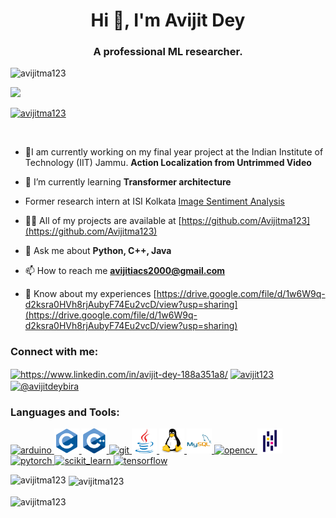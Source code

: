 <h1 align="center">Hi 👋, I'm Avijit Dey</h1>
<h3 align="center">A professional ML researcher.</h3>

<p align="left"> <img src="https://komarev.com/ghpvc/?username=avijitma123&label=Profile%20views&color=0e75b6&style=flat" alt="avijitma123" /> </p>
<img align="right alt="Computer-Vision" width="400" src="https://analyticsindiamag.com/are-visual-transformers-better-than-convolutional-neural-networks/" >

<p align="left"> <a href="https://github.com/ryo-ma/github-profile-trophy"><img src="https://github-profile-trophy.vercel.app/?username=avijitma123" alt="avijitma123" /></a> </p>

<p align="left"> <a href="https://twitter.com/" target="blank"><img src="https://img.shields.io/twitter/follow/?logo=twitter&style=for-the-badge" alt="" /></a> </p>

- 🔭I am currently working on my final year project at the Indian Institute of Technology (IIT) Jammu. **Action Localization from Untrimmed Video**

- 🌱 I’m currently learning **Transformer architecture**

- Former research intern at ISI Kolkata [Image Sentiment Analysis](https://drive.google.com/file/d/1B86GDLHCU6InMurJ-HV0rC02EA8txNx5/view?usp=drive_link)

- 👨‍💻 All of my projects are available at [https://github.com/Avijitma123](https://github.com/Avijitma123)

- 💬 Ask me about **Python, C++, Java**

- 📫 How to reach me **avijitiacs2000@gmail.com**

- 📄 Know about my experiences [https://drive.google.com/file/d/1w6W9q-d2ksra0HVh8rjAubyF74Eu2vcD/view?usp=sharing](https://drive.google.com/file/d/1w6W9q-d2ksra0HVh8rjAubyF74Eu2vcD/view?usp=sharing)

<h3 align="left">Connect with me:</h3>
<p align="left">
<a href="https://linkedin.com/in/https://www.linkedin.com/in/avijit-dey-188a351a8/" target="blank"><img align="center" src="https://raw.githubusercontent.com/rahuldkjain/github-profile-readme-generator/master/src/images/icons/Social/linked-in-alt.svg" alt="https://www.linkedin.com/in/avijit-dey-188a351a8/" height="30" width="40" /></a>
<a href="https://kaggle.com/avijit123" target="blank"><img align="center" src="https://raw.githubusercontent.com/rahuldkjain/github-profile-readme-generator/master/src/images/icons/Social/kaggle.svg" alt="avijit123" height="30" width="40" /></a>
<a href="https://www.hackerrank.com/@avijitdeybira" target="blank"><img align="center" src="https://raw.githubusercontent.com/rahuldkjain/github-profile-readme-generator/master/src/images/icons/Social/hackerrank.svg" alt="@avijitdeybira" height="30" width="40" /></a>
</p>

<h3 align="left">Languages and Tools:</h3>
<p align="left"> <a href="https://www.arduino.cc/" target="_blank" rel="noreferrer"> <img src="https://cdn.worldvectorlogo.com/logos/arduino-1.svg" alt="arduino" width="40" height="40"/> </a> <a href="https://www.cprogramming.com/" target="_blank" rel="noreferrer"> <img src="https://raw.githubusercontent.com/devicons/devicon/master/icons/c/c-original.svg" alt="c" width="40" height="40"/> </a> <a href="https://www.w3schools.com/cpp/" target="_blank" rel="noreferrer"> <img src="https://raw.githubusercontent.com/devicons/devicon/master/icons/cplusplus/cplusplus-original.svg" alt="cplusplus" width="40" height="40"/> </a> <a href="https://git-scm.com/" target="_blank" rel="noreferrer"> <img src="https://www.vectorlogo.zone/logos/git-scm/git-scm-icon.svg" alt="git" width="40" height="40"/> </a> <a href="https://www.java.com" target="_blank" rel="noreferrer"> <img src="https://raw.githubusercontent.com/devicons/devicon/master/icons/java/java-original.svg" alt="java" width="40" height="40"/> </a> <a href="https://www.linux.org/" target="_blank" rel="noreferrer"> <img src="https://raw.githubusercontent.com/devicons/devicon/master/icons/linux/linux-original.svg" alt="linux" width="40" height="40"/> </a> <a href="https://www.mysql.com/" target="_blank" rel="noreferrer"> <img src="https://raw.githubusercontent.com/devicons/devicon/master/icons/mysql/mysql-original-wordmark.svg" alt="mysql" width="40" height="40"/> </a> <a href="https://opencv.org/" target="_blank" rel="noreferrer"> <img src="https://www.vectorlogo.zone/logos/opencv/opencv-icon.svg" alt="opencv" width="40" height="40"/> </a> <a href="https://pandas.pydata.org/" target="_blank" rel="noreferrer"> <img src="https://raw.githubusercontent.com/devicons/devicon/2ae2a900d2f041da66e950e4d48052658d850630/icons/pandas/pandas-original.svg" alt="pandas" width="40" height="40"/> </a> <a href="https://pytorch.org/" target="_blank" rel="noreferrer"> <img src="https://www.vectorlogo.zone/logos/pytorch/pytorch-icon.svg" alt="pytorch" width="40" height="40"/> </a> <a href="https://scikit-learn.org/" target="_blank" rel="noreferrer"> <img src="https://upload.wikimedia.org/wikipedia/commons/0/05/Scikit_learn_logo_small.svg" alt="scikit_learn" width="40" height="40"/> </a> <a href="https://www.tensorflow.org" target="_blank" rel="noreferrer"> <img src="https://www.vectorlogo.zone/logos/tensorflow/tensorflow-icon.svg" alt="tensorflow" width="40" height="40"/> </a> </p>

<p><img align="left" src="https://github-readme-stats.vercel.app/api/top-langs?username=avijitma123&show_icons=true&locale=en&layout=compact" alt="avijitma123" /></p>

<p>&nbsp;<img align="center" src="https://github-readme-stats.vercel.app/api?username=avijitma123&show_icons=true&locale=en" alt="avijitma123" /></p>

<p><img align="center" src="https://github-readme-streak-stats.herokuapp.com/?user=avijitma123&" alt="avijitma123" /></p>
